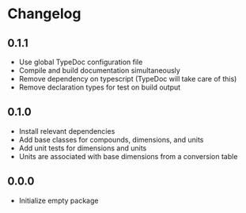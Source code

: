 # Changelog

## 0.1.1

- Use global TypeDoc configuration file
- Compile and build documentation simultaneously
- Remove dependency on typescript (TypeDoc will take care of this)
- Remove declaration types for test on build output

## 0.1.0

- Install relevant dependencies
- Add base classes for compounds, dimensions, and units
- Add unit tests for dimensions and units
- Units are associated with base dimensions from a conversion table

## 0.0.0

- Initialize empty package
